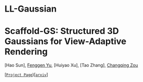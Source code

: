 # LL-Gaussian

# Scaffold-GS: Structured 3D Gaussians for View-Adaptive Rendering

[Hao Sun], [Fenggen Yu](https://fenggenyu.github.io/), [Huiyao Xu], [Tao Zhang], [Changqing Zou](https://changqingzou.weebly.com/)  <br />


[[`Project Page`](https://sunhao5871.github.io/LL-Gaussian.github.io/))[[`arxiv`]((https://arxiv.org/abs/2504.10331))]




